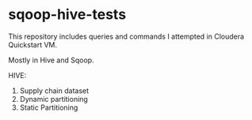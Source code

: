 # sqoop-hive-tests


This repository includes queries and commands I attempted in Cloudera Quickstart VM.

Mostly in Hive and Sqoop.


HIVE:
  1. Supply chain dataset
  2. Dynamic partitioning
  3. Static Partitioning
  
